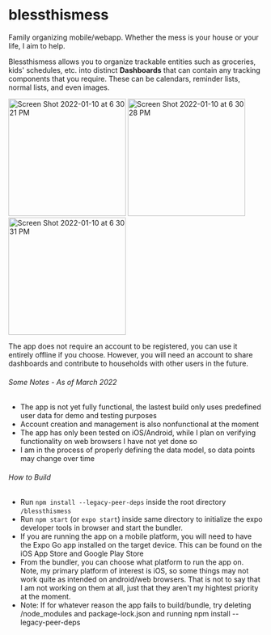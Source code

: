 # blessthismess
Family organizing mobile/webapp. Whether the mess is your house or your life, I aim to help.

Blessthismess allows you to organize trackable entities such as groceries,
kids' schedules, etc. into distinct **Dashboards** that can contain any tracking components that you require. These can be calendars, reminder lists, normal lists, and even 
images.
<p float='left'>
  <img width="232" alt="Screen Shot 2022-01-10 at 6 30 21 PM" src="https://user-images.githubusercontent.com/20570509/151584056-ac43aa5b-1233-4bca-a345-cb27f3b86490.png">
<img width="232" alt="Screen Shot 2022-01-10 at 6 30 28 PM" src="https://user-images.githubusercontent.com/20570509/151584060-b9de9401-36e8-4bb3-816f-effdf3885fe5.png">
<img width="232" alt="Screen Shot 2022-01-10 at 6 30 31 PM" src="https://user-images.githubusercontent.com/20570509/151584061-d61504f8-6777-47c8-b952-2f34746bddba.png">
</p>

The app does not require an account to be registered, you can use it entirely offline if you choose. However, you will need an account 
to share dashboards and contribute to households with other users in the future.

###### Some Notes - *As of March 2022*
- The app is not yet fully functional, the lastest build only uses predefined user data for demo and testing purposes
- Account creation and management is also nonfunctional at the moment
- The app has only been tested on iOS/Android, while I plan on verifying functionality on web browsers I have not yet done so
- I am in the process of properly defining the data model, so data points may change over time

###### How to Build
- Run `npm install --legacy-peer-deps` inside the root directory `/blessthismess`
- Run `npm start` (or `expo start`) inside same directory to initialize the expo developer tools in browser and start the bundler.
- If you are running the app on a mobile platform, you will need to have the Expo Go app installed on the target device. This can be found on the iOS App Store and Google Play Store 
- From the bundler, you can choose what platform to run the app on. Note, my primary platform of interest is iOS, so some things may not work quite as intended on android/web browsers. That is not to say that I am not working on them at all, just that they aren't my hightest priority at the moment.
- Note: If for whatever reason the app fails to build/bundle, try deleting /node_modules and package-lock.json and running npm install --legacy-peer-deps
